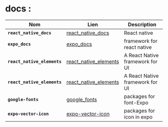 # docs :

| Nom                         | Lien                                                               | Description                     |
| --------------------------- | ------------------------------------------------------------------ | ------------------------------- |
| **`react_native_docs`**     | [react_native_docs ](https://reactnative.dev/docs/getting-started) | React native                    |
| **`expo_docs`**             | [expo_docs](https://docs.expo.dev/)                                | framework for react native      |
| **`react_native_elements`** | [react_native_elements](https://reactnativeelements.com/docs)      | A React Native framework for UI |
| **`react_native_elements`** | [react_native_elements](https://reactnativeelements.com/docs)      | A React Native framework for UI |
| **`google-fonts`**          | [google_fonts](https://github.com/expo/google-fonts/tree/master)   | packages for font-Expo          |
| **`expo-vector-icon`**      | [expo-vector-icon](https://icons.expo.fyi/Index)                   | packages for icon in expo       |
